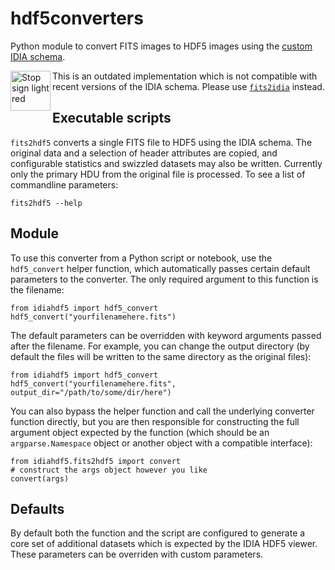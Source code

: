 # hdf5converters
Python module to convert FITS images to HDF5 images using the [custom IDIA schema](https://github.com/idia-astro/hdf5converters/wiki/HDF5-Image-Schema).

<a title="User:MagicImage, Public domain, via Wikimedia Commons" href="https://commons.wikimedia.org/wiki/File:Stop_sign_light_red.svg"><img width="64" align="left" alt="Stop sign light red" src="https://upload.wikimedia.org/wikipedia/commons/thumb/9/9d/Stop_sign_light_red.svg/64px-Stop_sign_light_red.svg.png"></a>

This is an outdated implementation which is not compatible with recent versions of the IDIA schema. Please use [`fits2idia`](https://github.com/CARTAvis/fits2idia) instead.

## Executable scripts

`fits2hdf5` converts a single FITS file to HDF5 using the IDIA schema. The original data and a selection of header attributes are copied, and configurable statistics and swizzled datasets may also be written. Currently only the primary HDU from the original file is processed. To see a list of commandline parameters:

    fits2hdf5 --help

## Module

To use this converter from a Python script or notebook, use the `hdf5_convert` helper function, which automatically passes certain default parameters to the converter. The only required argument to this function is the filename:

    from idiahdf5 import hdf5_convert
    hdf5_convert("yourfilenamehere.fits")

The default parameters can be overridden with keyword arguments passed after the filename. For example, you can change the output directory (by default the files will be written to the same directory as the original files):

    from idiahdf5 import hdf5_convert
    hdf5_convert("yourfilenamehere.fits", output_dir="/path/to/some/dir/here")

You can also bypass the helper function and call the underlying converter function directly, but you are then responsible for constructing the full argument object expected by the function (which should be an `argparse.Namespace` object or another object with a compatible interface):

    from idiahdf5.fits2hdf5 import convert
    # construct the args object however you like
    convert(args)

## Defaults

By default both the function and the script are configured to generate a core set of additional datasets which is expected by the IDIA HDF5 viewer. These parameters can be overriden with custom parameters.

